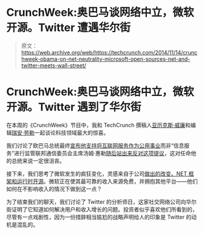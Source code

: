 # CrunchWeek:奥巴马谈网络中立，微软开源。Twitter 遭遇华尔街 

> 原文：<https://web.archive.org/web/https://techcrunch.com/2014/11/14/crunchweek-obama-on-net-neutrality-microsoft-open-sources-net-and-twitter-meets-wall-street/>

# CrunchWeek:奥巴马谈网络中立，微软开源。Twitter 遇到了华尔街

在本周的《CrunchWeek》节目中，我和 TechCrunch 撰稿人[亚历克斯·威廉](https://web.archive.org/web/20230130230516/https://twitter.com/alex)和编辑[瑞安·劳勒](https://web.archive.org/web/20230130230516/https://twitter.com/ryanlawler)一起谈论科技领域最大的惊喜。

我们讨论了欧巴马总统最终[宣布他支持将互联网服务作为公用事业](https://web.archive.org/web/20230130230516/https://techcrunch.com/2014/11/10/the-presidents-net-neutrality-proposal-draws-opprobrium-praise-and-threats-of-legal-action/)而非“信息服务”进行监管联邦通信委员会主席汤姆·惠勒[随后站出来反对这项提议](https://web.archive.org/web/20230130230516/https://techcrunch.com/2014/11/10/the-fcc-fires-back-at-the-presidents-net-neutrality-plan/)，这对任命他的总统来说一定很沮丧。

接下来，我们思考了微软发生的疯狂变化，灵感来自于公司[做出的改变。NET 框架和运行时开源](https://web.archive.org/web/20230130230516/https://techcrunch.com/2014/11/12/microsoft-takes-net-open-source-and-cross-platform/)。微软正在使其最可靠的收入来源免费，并拥抱其他平台——他们如何在不影响收入的情况下做到这一点？

为了结束我们的聊天，我们讨论了 Twitter 的分析师日，这家社交网络公司向华尔街证明了它知道如何解决用户和收入增长的问题。投资者似乎喜欢他们所看到的，尽管有一点戏剧性，因为一份措辞相当尴尬的战略声明给人的印象是 Twitter 的动机是混乱的。